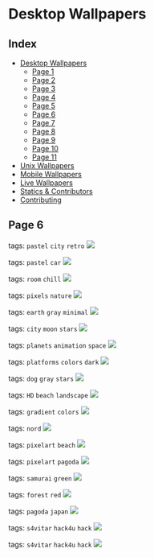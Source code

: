 # Desktop Wallpapers

## Index

- [Desktop Wallpapers](https://github.com/D3Ext/aesthetic-wallpapers/blob/main/pages/Desktop.md#desktop-wallpapers)
  - [Page 1](https://github.com/D3Ext/aesthetic-wallpapers/blob/main/pages/Page1.md)
  - [Page 2](https://github.com/D3Ext/aesthetic-wallpapers/blob/main/pages/Page2.md)
  - [Page 3](https://github.com/D3Ext/aesthetic-wallpapers/blob/main/pages/Page3.md)
  - [Page 4](https://github.com/D3Ext/aesthetic-wallpapers/blob/main/pages/Page4.md)
  - [Page 5](https://github.com/D3Ext/aesthetic-wallpapers/blob/main/pages/Page5.md)
  - [Page 6](https://github.com/D3Ext/aesthetic-wallpapers/blob/main/pages/Page6.md)
  - [Page 7](https://github.com/D3Ext/aesthetic-wallpapers/blob/main/pages/Page7.md)
  - [Page 8](https://github.com/D3Ext/aesthetic-wallpapers/blob/main/pages/Page8.md)
  - [Page 9](https://github.com/D3Ext/aesthetic-wallpapers/blob/main/pages/Page9.md)
  - [Page 10](https://github.com/D3Ext/aesthetic-wallpapers/blob/main/pages/Page10.md)
  - [Page 11](https://github.com/D3Ext/aesthetic-wallpapers/blob/main/pages/Page11.md)
- [Unix Wallpapers](https://github.com/D3Ext/aesthetic-wallpapers/blob/main/pages/Unix.md)
- [Mobile Wallpapers](https://github.com/D3Ext/aesthetic-wallpapers/blob/main/pages/Mobile.md#mobile-wallpapers)
- [Live Wallpapers](https://github.com/D3Ext/aesthetic-wallpapers/blob/main/pages/Live.md#live-wallpapers)
- [Statics & Contributors](https://github.com/D3Ext/aesthetic-wallpapers#statistics--contributors)
- [Contributing](https://github.com/D3Ext/aesthetic-wallpapers#contributing)

## Page 6

tags: `pastel` `city` `retro`
<img src="https://raw.githubusercontent.com/D3Ext/aesthetic-wallpapers/main/images/pastel-city.png">

tags: `pastel` `car`
<img src="https://raw.githubusercontent.com/D3Ext/aesthetic-wallpapers/main/images/pastel-car.png">

tags: `room` `chill`
<img src="https://raw.githubusercontent.com/D3Ext/aesthetic-wallpapers/main/images/pastel-window.png">

tags: `pixels` `nature`
<img src="https://raw.githubusercontent.com/D3Ext/aesthetic-wallpapers/main/images/pixelart_landscape.jpg">

tags: `earth` `gray` `minimal`
<img src="https://raw.githubusercontent.com/D3Ext/aesthetic-wallpapers/main/images/pixel-earth.png">

tags: `city` `moon` `stars`
<img src="https://raw.githubusercontent.com/D3Ext/aesthetic-wallpapers/main/images/pixel-city.png">

tags: `planets` `animation` `space`
<img src="https://raw.githubusercontent.com/D3Ext/aesthetic-wallpapers/main/images/planets.png">

tags: `platforms` `colors` `dark`
<img src="https://raw.githubusercontent.com/D3Ext/aesthetic-wallpapers/main/images/platforms.png">

tags: `dog` `gray` `stars`
<img src="https://raw.githubusercontent.com/D3Ext/aesthetic-wallpapers/main/images/puppy.jpg">

tags: `HD` `beach` `landscape`
<img src="https://raw.githubusercontent.com/D3Ext/aesthetic-wallpapers/main/images/beach_landscape.png">

tags: `gradient` `colors`
<img src="https://raw.githubusercontent.com/D3Ext/aesthetic-wallpapers/main/images/minimal_gradient.png">

tags: `nord`
<img src="https://raw.githubusercontent.com/D3Ext/aesthetic-wallpapers/main/images/nord_mask.png">

tags: `pixelart` `beach`
<img src="https://raw.githubusercontent.com/D3Ext/aesthetic-wallpapers/main/images/pixel_art_beach.jpeg">

tags: `pixelart` `pagoda`
<img src="https://raw.githubusercontent.com/D3Ext/aesthetic-wallpapers/main/images/pixelart_pagoda.jpg">

tags: `samurai` `green`
<img src="https://raw.githubusercontent.com/D3Ext/aesthetic-wallpapers/main/images/rad_samurai.jpg">

tags: `forest` `red`
<img src="https://raw.githubusercontent.com/D3Ext/aesthetic-wallpapers/main/images/red-forest.jpg">

tags: `pagoda` `japan`
<img src="https://raw.githubusercontent.com/D3Ext/aesthetic-wallpapers/main/images/shougan_castle.png">

tags: `s4vitar` `hack4u` `hack`
<img src="https://raw.githubusercontent.com/D3Ext/aesthetic-wallpapers/main/images/s4vitar.png">

tags: `s4vitar` `hack4u` `hack`
<img src="https://raw.githubusercontent.com/D3Ext/aesthetic-wallpapers/main/images/s4vitar_old.png">


